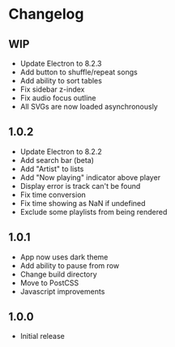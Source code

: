 # Changelog

## WIP
- Update Electron to 8.2.3
- Add button to shuffle/repeat songs
- Add ability to sort tables
- Fix sidebar z-index
- Fix audio focus outline
- All SVGs are now loaded asynchronously

## 1.0.2
- Update Electron to 8.2.2
- Add search bar (beta)
- Add "Artist" to lists
- Add "Now playing" indicator above player
- Display error is track can't be found
- Fix time conversion
- Fix time showing as NaN if undefined
- Exclude some playlists from being rendered

## 1.0.1
- App now uses dark theme
- Add ability to pause from row
- Change build directory
- Move to PostCSS
- Javascript improvements

## 1.0.0
- Initial release
